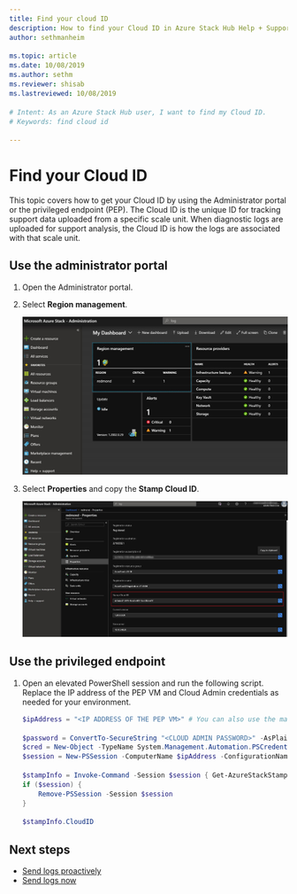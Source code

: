 ```yaml
---
title: Find your cloud ID  
description: How to find your Cloud ID in Azure Stack Hub Help + Support.
author: sethmanheim

ms.topic: article
ms.date: 10/08/2019
ms.author: sethm
ms.reviewer: shisab
ms.lastreviewed: 10/08/2019

# Intent: As an Azure Stack Hub user, I want to find my Cloud ID.
# Keywords: find cloud id

---
```

# Find your Cloud ID

This topic covers how to get your Cloud ID by using the Administrator portal or the privileged endpoint (PEP). The Cloud ID is the unique ID for tracking support data uploaded from a specific scale unit. When diagnostic logs are uploaded for support analysis, the Cloud ID is how the logs are associated with that scale unit.

## Use the administrator portal

1. Open the Administrator portal. 
1. Select **Region management**.

   ![Screenshot of the Dashboard](./media/azure-stack-automatic-log-collection/dashboard.png)

1. Select **Properties** and copy the **Stamp Cloud ID**.

   ![Screenshot of Region properties with Stamp Cloud ID](media/azure-stack-automatic-log-collection/region-properties-blade-with-stamp-cloud-id.png)


## Use the privileged endpoint

1. Open an elevated PowerShell session and run the following script. Replace the IP address of the PEP VM and Cloud Admin credentials as needed for your environment. 

   ```powershell
   $ipAddress = "<IP ADDRESS OF THE PEP VM>" # You can also use the machine name instead of IP here.

   $password = ConvertTo-SecureString "<CLOUD ADMIN PASSWORD>" -AsPlainText -Force
   $cred = New-Object -TypeName System.Management.Automation.PSCredential ("<DOMAIN NAME>\CloudAdmin", $password)
   $session = New-PSSession -ComputerName $ipAddress -ConfigurationName PrivilegedEndpoint -Credential $cred -SessionOption (New-PSSessionOption -Culture en-US -UICulture en-US)

   $stampInfo = Invoke-Command -Session $session { Get-AzureStackStampInformation }
   if ($session) {
       Remove-PSSession -Session $session
   }

   $stampInfo.CloudID
   ```

## Next steps

* [Send logs proactively](./diagnostic-log-collection.md#send-logs-proactively)
* [Send logs now](./diagnostic-log-collection.md#send-logs-now)